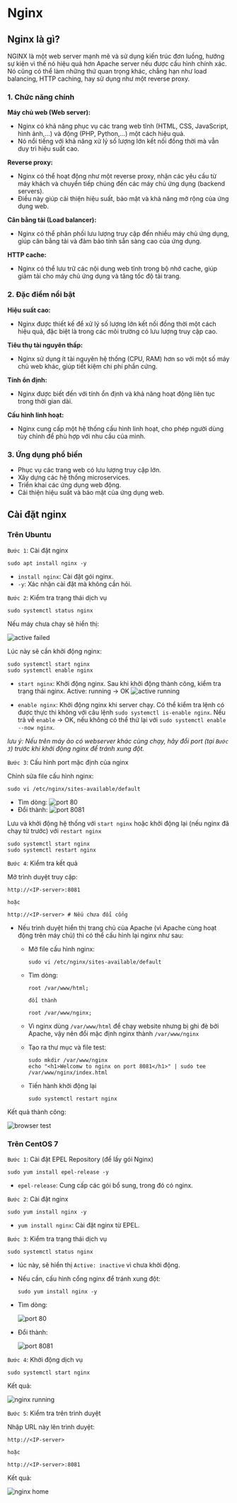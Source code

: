 # Nginx

## Nginx là gì?

NGINX là một web server mạnh mẽ và sử dụng kiến trúc đơn luồng, hướng sự kiện vì thế nó hiệu quả hơn Apache server nếu được cấu hình chính xác. Nó cũng có thể làm những thứ quan trọng khác, chẳng hạn như load balancing, HTTP caching, hay sử dụng như một reverse proxy.

### 1. Chức năng chính

**Máy chủ web (Web server):**

- Nginx có khả năng phục vụ các trang web tĩnh (HTML, CSS, JavaScript, hình ảnh,...) và động (PHP, Python,...) một cách hiệu quả.
- Nó nổi tiếng với khả năng xử lý số lượng lớn kết nối đồng thời mà vẫn duy trì hiệu suất cao.

**Reverse proxy:**

- Nginx có thể hoạt động như một reverse proxy, nhận các yêu cầu từ máy khách và chuyển tiếp chúng đến các máy chủ ứng dụng (backend servers).
- Điều này giúp cải thiện hiệu suất, bảo mật và khả năng mở rộng của ứng dụng web.

**Cân bằng tải (Load balancer):**

- Nginx có thể phân phối lưu lượng truy cập đến nhiều máy chủ ứng dụng, giúp cân bằng tải và đảm bảo tính sẵn sàng cao của ứng dụng.

**HTTP cache:**

- Nginx có thể lưu trữ các nội dung web tĩnh trong bộ nhớ cache, giúp giảm tải cho máy chủ ứng dụng và tăng tốc độ tải trang.

### 2. Đặc điểm nổi bật

**Hiệu suất cao:**

- Nginx được thiết kế để xử lý số lượng lớn kết nối đồng thời một cách hiệu quả, đặc biệt là trong các môi trường có lưu lượng truy cập cao.

**Tiêu thụ tài nguyên thấp:**

- Nginx sử dụng ít tài nguyên hệ thống (CPU, RAM) hơn so với một số máy chủ web khác, giúp tiết kiệm chi phí phần cứng.

**Tính ổn định:**

- Nginx được biết đến với tính ổn định và khả năng hoạt động liên tục trong thời gian dài.

**Cấu hình linh hoạt:**

- Nginx cung cấp một hệ thống cấu hình linh hoạt, cho phép người dùng tùy chỉnh để phù hợp với nhu cầu của mình.

### 3. Ứng dụng phổ biến

- Phục vụ các trang web có lưu lượng truy cập lớn.
- Xây dựng các hệ thống microservices.
- Triển khai các ứng dụng web động.
- Cải thiện hiệu suất và bảo mật của ứng dụng web.

## Cài đặt nginx

### Trên Ubuntu

`Bước 1`: Cài đặt nginx

```plaintext
sudo apt install nginx -y
```

- `install nginx`: Cài đặt gói nginx.
- `-y`: Xác nhận cài đặt mà không cần hỏi.

`Bước 2`: Kiểm tra trạng thái dịch vụ

```plaintext
sudo systemctl status nginx
```

Nếu máy chưa chạy sẽ hiển thị:

![active failed](./images/active_failed.png)

Lúc này sẽ cần khởi động nginx:

```plaintext
sudo systemctl start nginx
sudo systemctl enable nginx
```

- `start nginx`: Khởi động nginx. Sau khi khởi động thành công, kiểm tra trạng thái nginx. Active: running -> OK
![active running](./images/active_running.png)

- `enable nginx`: Khởi động nginx khi server chạy. Có thể kiểm tra lệnh có được thực thi không với câu lệnh `sudo systemctl is-enable nginx`. Nếu trả về `enable` -> OK, nếu không có thể thử lại với `sudo systemctl enable --now nginx`.

*lưu ý: Nếu trên máy ảo có webserver khác cùng chạy, hãy đổi port (tại `Bước 3`) trước khi khởi động nginx để tránh xung đột.*

`Bước 3`: Cấu hình port mặc định của nginx

Chỉnh sửa file cấu hình nginx:

```plaintext
sudo vi /etc/nginx/sites-available/default
```

- Tìm dòng: ![port 80](./images/port_80.png)
- Đổi thành: ![port 8081](./images/port_8081.png)

Lưu và khởi động hệ thống với `start nginx` hoặc khởi động lại (nếu nginx đã chạy từ trước) với `restart nginx`

```plaintext
sudo systemctl start nginx
sudo systemctl restart nginx
```

`Bước 4`: Kiểm tra kết quả

Mở trình duyệt truy cập:

```plaintext
http://<IP-server>:8081

hoặc 

http://<IP-server> # Nếu chưa đổi cổng
```

- Nếu trình duyệt hiển thị trang chủ của Apache (vì Apache cùng hoạt động trên máy chủ) thì có thể cấu hình lại nginx như sau:
  - Mở file cấu hình nginx:

    ```plaintext
    sudo vi /etc/nginx/sites-available/default
    ```

  - Tìm dòng:

    ```plaintext
    root /var/www/html;

    đổi thành 

    root /var/www/nginx;
    ```

  - Vì nginx dùng `/var/www/html` để chạy website nhưng bị ghi đè bởi Apache, vậy nên đổi mặc định nginx thành `/var/www/nginx`
  - Tạo ra thư mục và file test:

    ```plaintext
    sudo mkdir /var/www/nginx
    echo "<h1>Welcomw to nginx on port 8081</h1>" | sudo tee /var/www/nginx/index.html
    ```

  - Tiến hành khởi động lại

    ```plaintext
    sudo systemctl restart nginx
    ```

Kết quả thành công:

![browser test](./images/browser_test.png)

### Trên CentOS 7

`Bước 1`: Cài đặt EPEL Repository (để lấy gói Nginx)

```plaintext
sudo yum install epel-release -y
```

- `epel-release`: Cung cấp các gói bổ sung, trong đó có nginx.

`Bước 2`: Cài đặt nginx

```plaintext
sudo yum install nginx -y
```

- `yum install nginx`: Cài đặt nginx từ EPEL.

`Bước 3`: Kiểm tra trạng thái dịch vụ

```plaintext
sudo systemctl status nginx
```

- lúc này, sẽ hiển thị `Active: inactive` vì chưa khởi động.
- Nếu cần, cấu hình cổng nginx để tránh xung đột:

    ```plaintext
    sudo yum install nginx -y
    ```

- Tìm dòng:

  ![port 80](./images/centos-port_80.png)

- Đổi thành:

  ![port 8081](./images/centos-port_8081.png)

`Bước 4`: Khởi động dịch vụ

```plaintext
sudo systemctl start nginx
```

Kết quả:

![nginx running](./images/centos-nginx_running.png)

`Bước 5`: Kiểm tra trên trình duyệt

Nhập URL này lên trình duyệt:

```plaintext
http://<IP-server>

hoặc

http://<IP-server>:8081
```

Kết quả:

![nginx home](./images/nginx-home.png)
